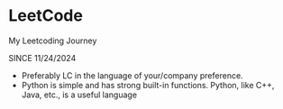 # LeetCode

My Leetcoding Journey

SINCE 11/24/2024

- Preferably LC in the language of your/company preference.
- Python is simple and has strong built-in functions. Python, like C++, Java, etc., is a useful language
